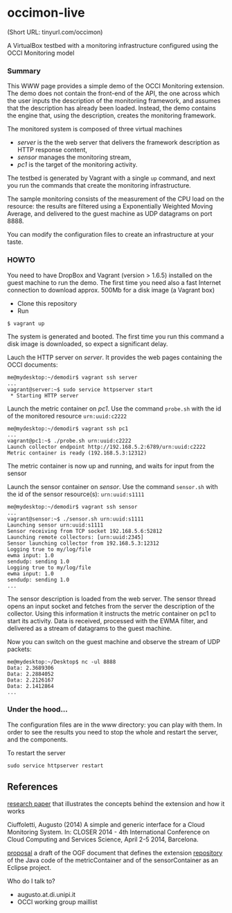 # occimon-live
(Short URL: tinyurl.com/occimon)

A VirtualBox testbed with a monitoring infrastructure configured using the OCCI Monitoring model

### Summary

This WWW page provides a simple demo of the OCCI Monitoring extension. The demo does not contain the front-end of the API, the one across which the user inputs the description of the monitoriing framework, and assumes that the description has already been loaded. Instead, the demo contains the engine that, using the description, creates the monitoring framework.

The monitored system is composed of three virtual machines

* *server* is the the web server that delivers the framework description as HTTP response content,
* *sensor* manages the monitoring stream,
* *pc1* is the target of the monitoring activity. 

The testbed is generated by Vagrant with a single `up` command, and next you run the commands that create the monitoring infrastructure.

The sample monitoring consists of the measurement of the CPU load on the resource: the results are filtered using a Exponentially Weighted Moving Average, and delivered to the guest machine as UDP datagrams on port 8888.

You can modify the configuration files to create an infrastructure at your taste.

### HOWTO

You need to have DropBox and Vagrant (version > 1.6.5) installed on the guest machine to run the demo. The first time you need also a fast Internet connection to download approx. 500Mb for a disk image (a Vagrant box)

* Clone this repository
* Run
```
$ vagrant up
```

The system is generated and booted. The first time you run this command a disk image is downloaded, so expect a significant delay.

Lauch the HTTP server on *server*. It provides the web pages containing the OCCI documents:
```
me@mydesktop:~/demodir$ vagrant ssh server
...
vagrant@server:~$ sudo service httpserver start
 * Starting HTTP server
```

Launch the metric container on *pc1*. Use the command `probe.sh` with the id of the monitored resource `urn:uuid:c2222`
```
me@mydesktop:~/demodir$ vagrant ssh pc1
...
vagrant@pc1:~$ ./probe.sh urn:uuid:c2222
Launch collector endpoint http://192.168.5.2:6789/urn:uuid:c2222
Metric container is ready (192.168.5.3:12312)
```
The metric container is now up and running, and waits for input from the sensor

Launch the sensor container on *sensor*. Use the command `sensor.sh` with the id of the sensor resource(s): `urn:uuid:s1111`
```
me@mydesktop:~/demodir$ vagrant ssh sensor
...
vagrant@sensor:~$ ./sensor.sh urn:uuid:s1111
Launching sensor urn:uuid:s1111
Sensor receiving from TCP socket 192.168.5.6:52812
Launching remote collectors: [urn:uuid:2345]
Sensor launching collector from 192.168.5.3:12312
Logging true to my/log/file
ewma input: 1.0
sendudp: sending 1.0
Logging true to my/log/file
ewma input: 1.0
sendudp: sending 1.0
...
```
The sensor description is loaded from the web server. The sensor thread opens an input socket and fetches from the server the description of the collector. Using this information it instructs the metric container on pc1 to start its activity. Data is received, processed with the EWMA filter, and delivered as a stream of datagrams to the guest machine.

Now you can switch on the guest machine and observe the stream of UDP packets:
```
me@mydesktop:~/Desktop$ nc -ul 8888
Data: 2.3689306
Data: 2.2884052
Data: 2.2126167
Data: 2.1412864
...
```
### Under the hood...

The configuration files are in the www directory: you can play with them. In order to see the results you need to stop the whole and restart the server, and the components.

To restart the server
```
sudo service httpserver restart
```
## References
[research paper](http://eprints.adm.unipi.it/1913/1/paper.pdf) that illustrates the concepts behind the extension and how it works

Ciuffoletti, Augusto (2014) A simple and generic interface for a Cloud Monitoring System. In: CLOSER 2014 - 4th International Conference on Cloud Computing and Services Science, April 2-5 2014, Barcelona.

[proposal](http://redmine.ogf.org/projects/occi-wg/repository/show?rev=monitoring) a draft of the OGF document that defines the extension
[repository](https://github.com/mastrogeppetto/occimon-java) of the Java code of the metricContainer and of the sensorContainer as an Eclipse project.

Who do I talk to?

* augusto.at.di.unipi.it
* OCCI working group maillist
